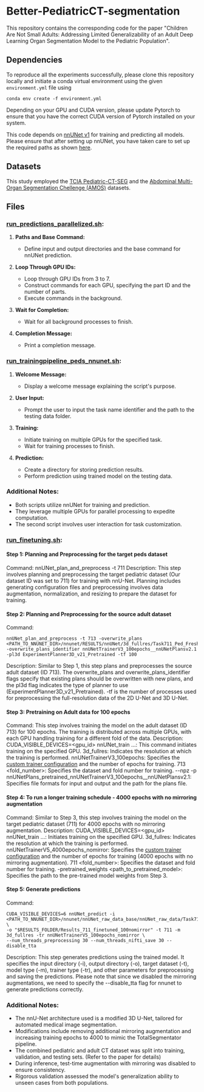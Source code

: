 # Better-PediatricCT-segmentation

This repository contains the corresponding code for the paper "Children Are Not Small Adults: Addressing Limited Generalizability of an Adult Deep Learning Organ Segmentation Model to the Pediatric Population". 

## Dependencies
To reproduce all the experiments successfully, please clone this repository locally and initiate a conda virtual environment using the given `environment.yml` file using 

```
conda env create -f environment.yml
```

Depending on your GPU and CUDA version, please update Pytorch to ensure that you have the correct CUDA version of Pytorch installed on your system.

This code depends on [nnUNet v1](https://github.com/MIC-DKFZ/nnUNet/tree/nnunetv1) for training and predicting all models. Please ensure that after setting up nnUNet, you have taken care to set up the required paths as shown [here](https://github.com/MIC-DKFZ/nnUNet/blob/nnunetv1/documentation/setting_up_paths.md).

## Datasets

This study employed the [TCIA Pediatric-CT-SEG](https://wiki.cancerimagingarchive.net/pages/viewpage.action?pageId=89096588) and the [Abdominal Multi-Organ Segmentation Chellenge (AMOS)](https://amos22.grand-challenge.org/) datasets. 

## Files

### [run_predictions_parallelized.sh](https://github.com/UM2ii/Better-PediatricCT-segmentation/blob/main/run_predictions_parallelized.sh):

1. **Paths and Base Command:**
   - Define input and output directories and the base command for nnUNet prediction.

2. **Loop Through GPU IDs:**
   - Loop through GPU IDs from 3 to 7.
   - Construct commands for each GPU, specifying the part ID and the number of parts.
   - Execute commands in the background.

3. **Wait for Completion:**
   - Wait for all background processes to finish.

4. **Completion Message:**
   - Print a completion message.

### [run_trainingpipeline_peds_nnunet.sh](https://github.com/UM2ii/Better-PediatricCT-segmentation/blob/main/run_trainingpipeline_peds_nnunet.sh):

1. **Welcome Message:**
   - Display a welcome message explaining the script's purpose.

2. **User Input:**
   - Prompt the user to input the task name identifier and the path to the testing data folder.

3. **Training:**
   - Initiate training on multiple GPUs for the specified task.
   - Wait for training processes to finish.

4. **Prediction:**
   - Create a directory for storing prediction results.
   - Perform prediction using trained model on the testing data.

### Additional Notes:
- Both scripts utilize nnUNet for training and prediction.
- They leverage multiple GPUs for parallel processing to expedite computation.
- The second script involves user interaction for task customization.

### [run_finetuning.sh](https://github.com/UM2ii/Better-PediatricCT-segmentation/blob/main/run_finetuning.sh):

#### Step 1: Planning and Preprocessing for the target peds dataset
Command: nnUNet_plan_and_preprocess -t 711
Description: This step involves planning and preprocessing the target pediatric dataset (Our dataset ID was set to 711) for training with nnU-Net. Planning includes generating configuration files and preprocessing involves data augmentation, normalization, and resizing to prepare the dataset for training.

#### Step 2: Planning and Preprocessing for the source adult dataset
Command: 
```
nnUNet_plan_and_preprocess -t 713 -overwrite_plans <PATH_TO_NNUNET_DIR>/nnunet/RESULTS/nnUNet/3d_fullres/Task711_Ped_Fresh/nnUNetTrainerV3_100epochs__nnUNetPlansv2.1/plans.pkl -overwrite_plans_identifier nnUNetTrainerV3_100epochs__nnUNetPlansv2.1 -pl3d ExperimentPlanner3D_v21_Pretrained -tf 100
```
Description: Similar to Step 1, this step plans and preprocesses the source adult dataset (ID 713). The overwrite_plans and overwrite_plans_identifier flags specify that existing plans should be overwritten with new plans, and the pl3d flag indicates the type of planner to use (ExperimentPlanner3D_v21_Pretrained). -tf is the number of processes used for preprocessing the full-resolution data of the 2D U-Net and 3D U-Net.

#### Step 3: Pretraining on Adult data for 100 epochs
Command: This step involves training the model on the adult dataset (ID 713) for 100 epochs. The training is distributed across multiple GPUs, with each GPU handling training for a different fold of the data.
Description:
CUDA_VISIBLE_DEVICES=<gpu_id> nnUNet_train ...: This command initiates training on the specified GPU.
3d_fullres: Indicates the resolution at which the training is performed.
nnUNetTrainerV3_100epochs: Specifies the [custom trainer configuration]() and the number of epochs for training.
713 <fold_number>: Specifies the dataset and fold number for training.
--npz -p nnUNetPlans_pretrained_nnUNetTrainerV3_100epochs__nnUNetPlansv2.1: Specifies file formats for input and output and the path for the plans file.

#### Step 4: To run a longer training schedule - 4000 epochs with no mirroring augmentation
Command: Similar to Step 3, this step involves training the model on the target pediatric dataset (711) for 4000 epochs with no mirroring augmentation.
Description:
CUDA_VISIBLE_DEVICES=<gpu_id> nnUNet_train ...: Initiates training on the specified GPU.
3d_fullres: Indicates the resolution at which the training is performed.
nnUNetTrainerV5_4000epochs_nomirror: Specifies the [custom trainer configuration]() and the number of epochs for training (4000 epochs with no mirroring augmentation).
711 <fold_number>: Specifies the dataset and fold number for training.
-pretrained_weights <path_to_pretrained_model>: Specifies the path to the pre-trained model weights from Step 3.
#### Step 5: Generate predictions
Command:
```
CUDA_VISIBLE_DEVICES=6 nnUNet_predict -i <PATH_TO_NNUNET_DIR>/nnunet/nnUNet_raw_data_base/nnUNet_raw_data/Task711_Ped_Fresh/imagesTs \
-o "$RESULTS_FOLDER/Results_711_finetuned_100nomirror" -t 711 -m 3d_fullres -tr nnUNetTrainerV5_100epochs_nomirror \
--num_threads_preprocessing 30 --num_threads_nifti_save 30 --disable_tta
```
Description: This step generates predictions using the trained model. It specifies the input directory (-i), output directory (-o), target dataset (-t), model type (-m), trainer type (-tr), and other parameters for preprocessing and saving the predictions. Please note that since we disabled the mirroring augmentations, we need to specify the --disable_tta flag for nnunet to generate predictions correctly. 

### Additional Notes:
- The nnU-Net architecture used is a modified 3D U-Net, tailored for automated medical image segmentation.
- Modifications include removing additional mirroring augmentation and increasing training epochs to 4000 to mimic the TotalSegmentator pipeline.
- The combined pediatric and adult CT dataset was split into training, validation, and testing sets. (Refer to the paper for details)
- During inference, test-time augmentation with mirroring was disabled to ensure consistency.
- Rigorous validation assessed the model's generalization ability to unseen cases from both populations.
